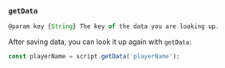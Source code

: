 ### `getData`

```js
@param key {String} The key of the data you are looking up.
```

After saving data, you can look it up again with `getData`:

```js
const playerName = script.getData('playerName');
```
